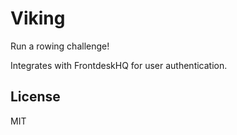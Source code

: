 Viking
================

Run a rowing challenge!

Integrates with FrontdeskHQ for user authentication.

License
-------

MIT
